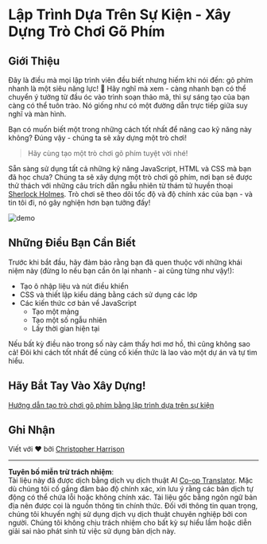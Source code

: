 <!--
CO_OP_TRANSLATOR_METADATA:
{
  "original_hash": "5adea7059676fcdb1b546ccd54c956c2",
  "translation_date": "2025-10-24T13:47:47+00:00",
  "source_file": "4-typing-game/README.md",
  "language_code": "vi"
}
-->
# Lập Trình Dựa Trên Sự Kiện - Xây Dựng Trò Chơi Gõ Phím

## Giới Thiệu

Đây là điều mà mọi lập trình viên đều biết nhưng hiếm khi nói đến: gõ phím nhanh là một siêu năng lực! 🚀 Hãy nghĩ mà xem - càng nhanh bạn có thể chuyển ý tưởng từ đầu óc vào trình soạn thảo mã, thì sự sáng tạo của bạn càng có thể tuôn trào. Nó giống như có một đường dẫn trực tiếp giữa suy nghĩ và màn hình.

Bạn có muốn biết một trong những cách tốt nhất để nâng cao kỹ năng này không? Đúng vậy - chúng ta sẽ xây dựng một trò chơi!

> Hãy cùng tạo một trò chơi gõ phím tuyệt vời nhé!

Sẵn sàng sử dụng tất cả những kỹ năng JavaScript, HTML và CSS mà bạn đã học chưa? Chúng ta sẽ xây dựng một trò chơi gõ phím, nơi bạn sẽ được thử thách với những câu trích dẫn ngẫu nhiên từ thám tử huyền thoại [Sherlock Holmes](https://en.wikipedia.org/wiki/Sherlock_Holmes). Trò chơi sẽ theo dõi tốc độ và độ chính xác của bạn - và tin tôi đi, nó gây nghiện hơn bạn tưởng đấy!

![demo](../../../4-typing-game/images/demo.gif)

## Những Điều Bạn Cần Biết

Trước khi bắt đầu, hãy đảm bảo rằng bạn đã quen thuộc với những khái niệm này (đừng lo nếu bạn cần ôn lại nhanh - ai cũng từng như vậy!):

- Tạo ô nhập liệu và nút điều khiển
- CSS và thiết lập kiểu dáng bằng cách sử dụng các lớp  
- Các kiến thức cơ bản về JavaScript
  - Tạo một mảng
  - Tạo một số ngẫu nhiên
  - Lấy thời gian hiện tại

Nếu bất kỳ điều nào trong số này cảm thấy hơi mơ hồ, thì cũng không sao cả! Đôi khi cách tốt nhất để củng cố kiến thức là lao vào một dự án và tự tìm hiểu.

## Hãy Bắt Tay Vào Xây Dựng!

[Hướng dẫn tạo trò chơi gõ phím bằng lập trình dựa trên sự kiện](./typing-game/README.md)

## Ghi Nhận

Viết với ♥️ bởi [Christopher Harrison](http://www.twitter.com/geektrainer)

---

**Tuyên bố miễn trừ trách nhiệm**:  
Tài liệu này đã được dịch bằng dịch vụ dịch thuật AI [Co-op Translator](https://github.com/Azure/co-op-translator). Mặc dù chúng tôi cố gắng đảm bảo độ chính xác, xin lưu ý rằng các bản dịch tự động có thể chứa lỗi hoặc không chính xác. Tài liệu gốc bằng ngôn ngữ bản địa nên được coi là nguồn thông tin chính thức. Đối với thông tin quan trọng, chúng tôi khuyến nghị sử dụng dịch vụ dịch thuật chuyên nghiệp bởi con người. Chúng tôi không chịu trách nhiệm cho bất kỳ sự hiểu lầm hoặc diễn giải sai nào phát sinh từ việc sử dụng bản dịch này.